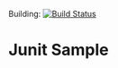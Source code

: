 Building: [![Build Status](https://travis-ci.org/snbuback/junit-sample.svg?branch=master)](https://travis-ci.org/snbuback/junit-sample)

# Junit Sample